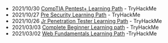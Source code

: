 
* 2021/10/30 [CompTIA Pentest+ Learning Path]() - TryHackMe
* 2021/10/27 [Pre Security Learning Path]() - TryHackMe
* 2021/10/26 [Jr Penetration Tester Learning Path]() - TryHackMe
* 2021/03/03 [Complete Beginner Learning path]() - TryHackMe
* 2021/03/02 [Web Fundamentals Learning Path]() -TryHackMe
